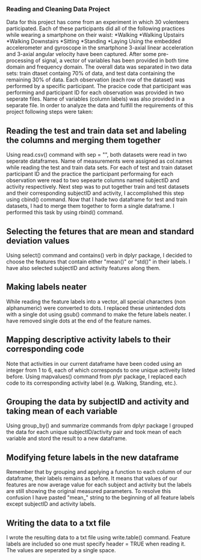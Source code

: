 ### Reading and Cleaning Data Project
Data for this project has come from an experiment in which 30 volenteers participated. 
Each of these participants did all of the following practices while wearing a smartphone on their waist:
*Walking
*Walking Upstairs
*Walking Downstairs
*Sitting
*Standing
*Laying
Using the embedded accelerometer and gyroscope in the smartphone 3-axial linear acceleration and
3-axial angular velocity have been captured. 
After some pre-processing of signal, a vector of variables has been provided in both time domain and
frequency domain. The overall data was separated in two data sets: train dtaset containg 70% of 
data, and test data containing the remaining 30% of data. Each observation (each row of the dataset)
was performed by a specific participant. The pracice code that participant was performing and participant
ID for each observation was provided in two seperate files. Name of variables (column labels) was also
provided in a separate file. In order to analyze the data and fulfill the requirements of this project
following steps were taken:

## Reading the test and train data set and labeling the columns and merging them together
Using read.csv() command with sep = "", both datasets were read in two seperate dataframes. Name of measurements
were assigned as col.names while reading the test and train data sets. For each of 
test and train dataset participant ID and the practice the participant performaing for each observation 
were read to two sepearte columns named subjectID and activity respectively. Next step was to put together 
train and test datasets and their corresponding subjectID and activity, I accomplished this step using cbind() command.
Now that I hade two dataframe for test and train datasets, I had to merge them together to form a single dataframe.
I performed this task by using rbind() command. 

## Selecting the fetures that are mean and standard deviation values
Using select() command and contains() verb in dplyr package, I decided to choose the features that contain either 
"mean()" or "std()" in their labels. I have also selected subjectID and activity features along them.

## Making labels neater
While reading the feature labels into a vector, all special characters (non alphanumeric) were converted to dots.
I replaced these unintended dots with a single dot using gsub() command to make the feture labels neater. I have 
removed single dots at the end of the feature names.

## Mapping descriptive activity labels to their corresponding code
Note that activities in our current dataframe have been coded using an integer from 1 to 6, each of which corresponds
to one unique activeity listed before. Using mapvalues() command from plyr package, I replaced each code to its
corresponding activity label (e.g. Walking, Standing, etc.).

## Grouping the data by subjectID and activity and taking mean of each variable
Using group_by() and summarize commands from dplyr package I grouped the data for each unique subjectID/activity pair
and took mean of each variable and stord the result to a new dataframe.

## Modifying feture labels in the new dataframe
Remember that by grouping and applying a function to each column of our dataframe, their labels remains as before.
It means that values of our features are now average value for each subject and activity but the labels are still 
showing the original measured parameters. To resolve this confusion I have pasted "mean_" string to the beginning
of all feature labels except subjectID and activity labels.

## Writing the data to a txt file
I wrote the resulting data to a txt file using write.table() command. Feature labels are included so one must
specify header = TRUE when reading it. The values are seperated by a single space. 
